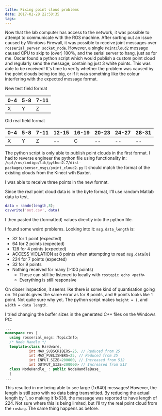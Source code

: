 ```yaml
---
title: Fixing point cloud problems
date: 2017-02-28 22:50:35
tags:
---
```

Now that the lab computer has access to the network, it was possible to attempt to communicate with the ROS machine.
After sorting out an issue caused by Windows Firewall, it was possible to receive joint messages over `rosserial_server socket_node`.
However, a single `PointCloud2` message caused CPU to skip to (over) 100%, and the serial server to hang, just as for me.
Oscar found a python script which would publish a custom point cloud and regularly send the message, containing just 3 white points.
This was able to be received!
It's time to verify whether the problem was caused by the point clouds being too big, or if it was something like the colour interfering with the expected message format.

New test field format
> 
| 0-4   | 5-8   | 7-11  |
| ----- | ----- | ----- |
| X     | Y     | Z     |

Old real field format
> 
| 0-4   | 5-8   | 7-11  | 12-15 | 16-19 | 20-23 | 24-27 | 28-31 | 
| ----- | ----- | ----- | ----- | ----- | ----- | ----- | ----- |
| X     | Y     | Z     | --    | C     | --    | --    | --    |


The python script is only able to publish point clouds in the first format.
I had to reverse engineer the python file using functionality in:
`/opt/ros/indigo/lib/python2.7/dist-packages/sensor_msgs/point_cloud2.py`
It should match the format of the existing clouds from the Kinect wth Baxter.

I was able to receive three points in the new format.

Since the real point cloud data is in the byte format, I'll use random Matlab data to test.
```Matlab Matlab workspace
data = randn(length,8);
csvwrite('out.csv', data)
```
I then pasted the (formatted) values directly into the python file.

I found some weird problems. Looking into it:
`msg.data_length` is:
- 32 for 1 point (expected)
- 64 for 2 points (expected)
- 128 for 4 points (expected)
- ACCESS VIOLATION at 8 points when attempting to read `msg.data[0]`
- 224 for 7 points (expected)
- 32 for 9 points
- Nothing received for many (>100 points)
  - These can still be listened to locally with `rostopic echo <path>`
  - Everything is still responsive

On closer inspection, it seems like there is some kind of quantisation going on.
16 points gives the same error as for 8 points, and 9 points looks like 1 point.
Not quite sure why yet.
The python script makes `height = 1`, and `width = data length`.

I tried changing the buffer sizes in the generated C++ files on the Windows PC:
```cpp ros_lib/ros/node_handle.h excerpt
...
namespace ros {
  using rosserial_msgs::TopicInfo;
  /* Node Handle */
  template<class Hardware,
           int MAX_SUBSCRIBERS=25, // Reduced from 25
           int MAX_PUBLISHERS=25, // Reduced from 25
           int INPUT_SIZE=200000, // Increased from 512
           int OUTPUT_SIZE=200000> // Increased from 512
  class NodeHandle_ : public NodeHandleBase_
  {
...
```
This resulted in me being able to see large (1x640) messages!
However, the length is still zero with no data being transmitted.
By reducing the actual length by 1, so making it 1x639, the message was reported to have length of 224.
Not sure where this is being limited, but I'll try the real point cloud from the `rosbag`.
The same thing happens as before.
